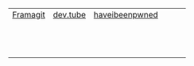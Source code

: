 |                     |                     |                     |                     |                     |                     |
| ------------------- | ------------------- | ------------------- | ------------------- | ------------------- | ------------------- |
| [Framagit][1]       | [dev.tube][2]       | [haveibeenpwned][3] |
|                     |                     |                     |                     |                     |                     |
|                     |                     |                     |                     |                     |                     |
|                     |                     |                     |                     |                     |                     |
|                     |                     |                     |                     |                     |                     |
|                     |                     |                     |                     |                     |                     |
|                     |                     |                     |                     |                     |                     |
|                     |                     |                     |                     |                     |                     |
|                     |                     |                     |                     |                     |                     |
|                     |                     |                     |                     |                     |                     |
|                     |                     |                     |                     |                     |                     |
|                     |                     |                     |                     |                     |                     |
|                     |                     |                     |                     |                     |                     |

[1]:https://framagit.org/
[2]:https://dev.tube/
[3]:https://haveibeenpwned.com/
